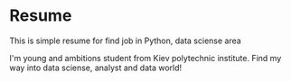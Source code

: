 # Resume
This is simple resume for find job in Python, data sciense area

I'm young and ambitions student from Kiev polytechnic institute. Find my way into data sciense, analyst and data world!
